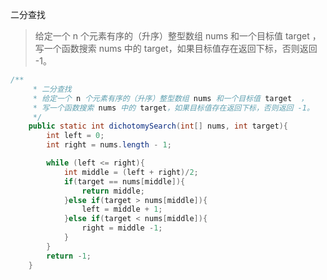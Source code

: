 二分查找

> 给定一个 n 个元素有序的（升序）整型数组 nums 和一个目标值 target  ，写一个函数搜索 nums 中的 target，如果目标值存在返回下标，否则返回 -1。
>

~~~java
/**
     * 二分查找
     * 给定一个 n 个元素有序的（升序）整型数组 nums 和一个目标值 target  ，
     * 写一个函数搜索 nums 中的 target，如果目标值存在返回下标，否则返回 -1。
     */
    public static int dichotomySearch(int[] nums, int target){
        int left = 0;
        int right = nums.length - 1;

        while (left <= right){
            int middle = (left + right)/2;
            if(target == nums[middle]){
                return middle;
            }else if(target > nums[middle]){
                left = middle + 1;
            }else if(target < nums[middle]){
                right = middle -1;
            }
        }
        return -1;
    }
~~~

